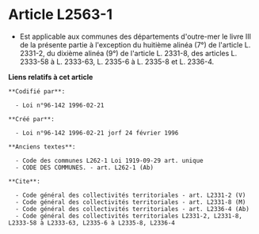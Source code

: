 # Article L2563-1

- Est applicable aux communes des départements d'outre-mer le livre III de la présente partie à l'exception du huitième
alinéa (7°) de l'article L. 2331-2, du dixième alinéa (9°) de l'article L. 2331-8, des articles L. 2333-58 à L. 2333-63, L.
2335-6 à L. 2335-8 et L. 2336-4.

**Liens relatifs à cet article**

	**Codifié par**:

	  - Loi n°96-142 1996-02-21

	**Créé par**:

	  - Loi n°96-142 1996-02-21 jorf 24 février 1996

	**Anciens textes**:

	  - Code des communes L262-1 Loi 1919-09-29 art. unique
	  - CODE DES COMMUNES. - art. L262-1 (Ab)

	**Cite**:

	  - Code général des collectivités territoriales - art. L2331-2 (V)
	  - Code général des collectivités territoriales - art. L2331-8 (M)
	  - Code général des collectivités territoriales - art. L2336-4 (Ab)
	  - Code général des collectivités territoriales L2331-2, L2331-8, L2333-58 à L2333-63, L2335-6 à L2335-8, L2336-4
